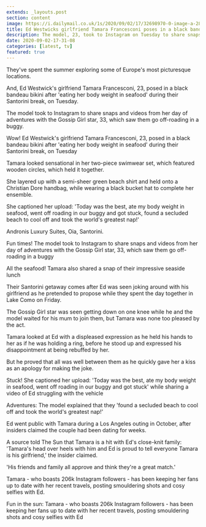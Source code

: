 ```yaml
---
extends: _layouts.post
section: content
image: https://i.dailymail.co.uk/1s/2020/09/02/17/32698970-0-image-a-28_1599064057173.jpg 
title: Ed Westwicks girlfriend Tamara Francesconi poses in a black bandeau bikini while in Santorini 
description: The model, 23, took to Instagram on Tuesday to share snaps and videos from her day of adventures with the Gossip Girl star, 33, which saw them go off-roading in a buggy 
date: 2020-09-02-17-31-08 
categories: [latest, tv] 
featured: true 
--- 
```

They've spent the summer exploring some of Europe's most picturesque locations.  

And, Ed Westwick's girlfriend Tamara Francesconi, 23, posed in a black bandeau bikini after 'eating her body weight in seafood' during their Santorini break, on Tuesday.

The model took to Instagram to share snaps and videos from her day of adventures with the Gossip Girl star, 33, which saw them go off-roading in a buggy.   

Wow! Ed Westwick's girlfriend Tamara Francesconi, 23, posed in a black bandeau bikini after 'eating her body weight in seafood' during their Santorini break, on Tuesday

Tamara looked sensational in her two-piece swimwear set, which featured wooden circles, which held it together.

She layered up with a semi-sheer green beach shirt and held onto a Christian Dore handbag, while wearing a black bucket hat to complete her ensemble.

She captioned her upload: 'Today was the best, ate my body weight in seafood, went off roading in our buggy and got stuck, found a secluded beach to cool off and took the world's greatest nap!' 

Andronis Luxury Suites, Oia, Santorini. 

Fun times! The model took to Instagram to share snaps and videos from her day of adventures with the Gossip Girl star, 33, which saw them go off-roading in a buggy

All the seafood! Tamara also shared a snap of their impressive seaside lunch

Their Santorini getaway comes after Ed was seen joking around with his girlfriend as he pretended to propose while they spent the day together in Lake Como on Friday.

The Gossip Girl star was seen getting down on one knee while he and the model waited for his mum to join them, but Tamara was none too pleased by the act. 

Tamara looked at Ed with a displeased expression as he held his hands to her as if he was holding a ring, before he stood up and expressed his disappointment at being rebuffed by her.

But he proved that all was well between them as he quickly gave her a kiss as an apology for making the joke.  

Stuck! She captioned her upload: 'Today was the best, ate my body weight in seafood, went off roading in our buggy and got stuck' while sharing a video of Ed struggling with the vehicle

Adventures: The model explained that they 'found a secluded beach to cool off and took the world's greatest nap!'

Ed went public with Tamara during a Los Angeles outing in October, after insiders claimed the couple had been dating for weeks.

A source told The Sun that Tamara is a hit with Ed's close-knit family: 'Tamara's head over heels with him and Ed is proud to tell everyone Tamara is his girlfriend,' the insider claimed.

'His friends and family all approve and think they're a great match.'

Tamara - who boasts 206k Instagram followers - has been keeping her fans up to date with her recent travels, posting smouldering shots and cosy selfies with Ed. 

Fun in the sun: Tamara - who boasts 206k Instagram followers - has been keeping her fans up to date with her recent travels, posting smouldering shots and cosy selfies with Ed


